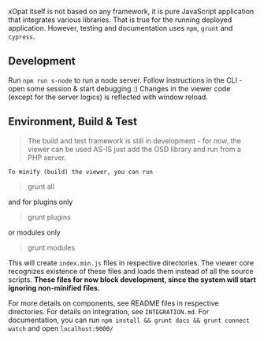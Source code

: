 
xOpat itself is not based on any framework, it is pure JavaScript application that integrates
various libraries. That is true for the running deployed application.
However, testing and documentation uses ``npm``, `grunt` and `cypress`.

## Development

Run ``npm run s-node`` to run a node server. Follow instructions in the CLI - open
some session & start debugging :) Changes in the viewer code (except for the server logics)
is reflected with window reload.

## Environment, Build & Test

> The build and test framework is still in development - for now, the viewer can be used AS-IS just add the OSD library and run from a PHP server.

    To minify (build) the viewer, you can run

> grunt all

and for plugins only

> grunt plugins

or modules only

> grunt modules

This will create ``index.min.js`` files in respective directories. The viewer core recognizes
existence of these files and loads them instead of all the source scripts. **These files
for now block development, since the system will start ignoring non-minified files.**

For more details on components, see README files in respective directories.
For details on integration, see ``INTEGRATION.md``.
For documentation, you can run ``npm install && grunt docs && grunt connect watch``
and open ``localhost:9000/``
